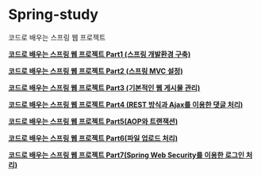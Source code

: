 # Spring-study
코드로 배우는 스프링 웹 프로젝트

**[코드로 배우는 스프링 웹 프로젝트 Part1 (스프링 개발환경 구축)](https://velog.io/@hcw0709/series/%EC%BD%94%EB%93%9C%EB%A1%9C-%EB%B0%B0%EC%9A%B0%EB%8A%94-%EC%8A%A4%ED%94%84%EB%A7%81-%EC%9B%B9-%ED%94%84%EB%A1%9C%EC%A0%9D%ED%8A%B8)**

**[코드로 배우는 스프링 웹 프로젝트 Part2 (스프링 MVC 설정)](https://velog.io/@hcw0709/series/%EC%BD%94%EB%93%9C%EB%A1%9C-%EB%B0%B0%EC%9A%B0%EB%8A%94-%EC%8A%A4%ED%94%84%EB%A7%81-%EC%9B%B9-%ED%94%84%EB%A1%9C%EC%A0%9D%ED%8A%B8-Part2)**

**[코드로 배우는 스프링 웹 프로젝트 Part3 (기본적인 웹 게시물 관리)](https://velog.io/@hcw0709/series/Part3)**

**[코드로 배우는 스프링 웹 프로젝트 Part4 (REST 방식과 Ajax를 이용한 댓글 처리)](https://velog.io/@hcw0709/series/%EC%BD%94%EB%93%9C%EB%A1%9C-%EB%B0%B0%EC%9A%B0%EB%8A%94-%EC%8A%A4%ED%94%84%EB%A7%81-%EC%9B%B9-%ED%94%84%EB%A1%9C%EC%A0%9D%ED%8A%B8-Part4-REST-%EB%B0%A9%EC%8B%9D%EA%B3%BC-Ajax%EB%A5%BC-%EC%9D%B4%EC%9A%A9%ED%95%9C-%EB%8C%93%EA%B8%80-%EC%B2%98%EB%A6%AC)**

**[코드로 배우는 스프링 웹 프로젝트 Part5(AOP와 트랜잭션)](https://velog.io/@hcw0709/series/%EC%BD%94%EB%93%9C%EB%A1%9C-%EB%B0%B0%EC%9A%B0%EB%8A%94-%EC%8A%A4%ED%94%84%EB%A7%81-%EC%9B%B9-%ED%94%84%EB%A1%9C%EC%A0%9D%ED%8A%B8-Part5AOP%EC%99%80-%ED%8A%B8%EB%9E%9C%EC%9E%AD%EC%85%98)**

**[코드로 배우는 스프링 웹 프로젝트 Part6(파일 업로드 처리)](https://velog.io/@hcw0709/series/%EC%BD%94%EB%93%9C%EB%A1%9C-%EB%B0%B0%EC%9A%B0%EB%8A%94-%EC%8A%A4%ED%94%84%EB%A7%81-%EC%9B%B9-%ED%94%84%EB%A1%9C%EC%A0%9D%ED%8A%B8-Part6%ED%8C%8C%EC%9D%BC-%EC%97%85%EB%A1%9C%EB%93%9C)**

**[코드로 배우는 스프링 웹 프로젝트 Part7(Spring Web Security를 이용한 로그인 처리)](https://velog.io/@hcw0709/series/%EC%BD%94%EB%93%9C%EB%A1%9C-%EB%B0%B0%EC%9A%B0%EB%8A%94-%EC%8A%A4%ED%94%84%EB%A7%81-%EC%9B%B9-%ED%94%84%EB%A1%9C%EC%A0%9D%ED%8A%B8-Part7Spring-Web-Security%EB%A5%BC-%EC%9D%B4%EC%9A%A9%ED%95%9C-%EB%A1%9C%EA%B7%B8%EC%9D%B8-%EC%B2%98%EB%A6%AC)**
